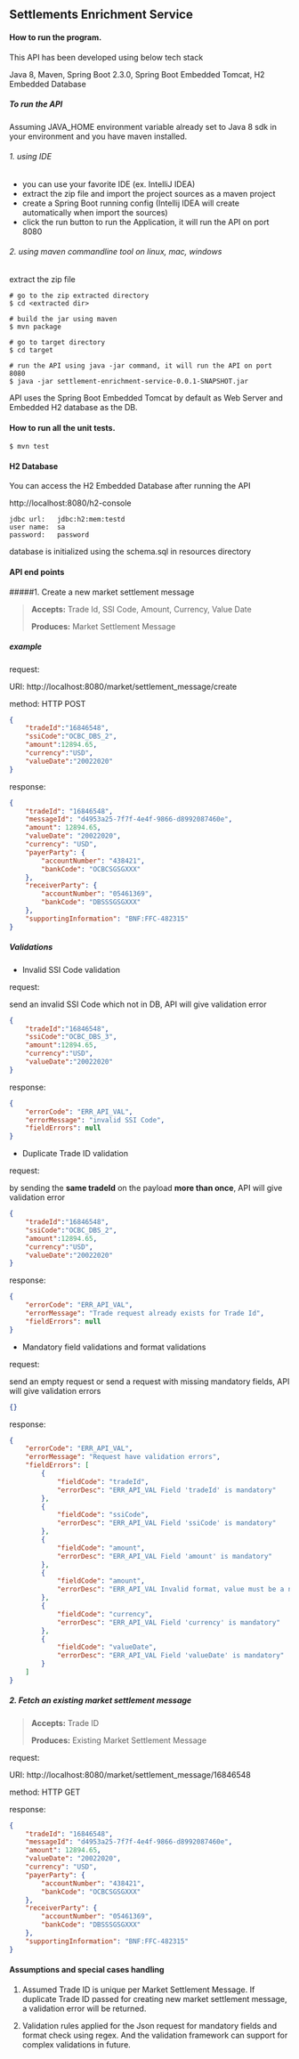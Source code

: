 ## Settlements Enrichment Service

#### How to run the program.
This API has been developed using below tech stack

Java 8, Maven, Spring Boot 2.3.0, Spring Boot Embedded Tomcat, H2 Embedded Database 

##### To run the API 

Assuming JAVA_HOME environment variable already set to Java 8 sdk in your environment and you have maven installed.

###### 1. using IDE

- you can use your favorite IDE (ex. IntelliJ IDEA)
- extract the zip file and import the project sources as a maven project
- create a Spring Boot running config (Intellij IDEA will create automatically when import the sources)
- click the run button to run the Application, it will run the API on port 8080

###### 2. using maven commandline tool on linux, mac, windows

extract the zip file

```
# go to the zip extracted directory
$ cd <extracted dir>

# build the jar using maven
$ mvn package

# go to target directory
$ cd target

# run the API using java -jar command, it will run the API on port 8080
$ java -jar settlement-enrichment-service-0.0.1-SNAPSHOT.jar
```

API uses the Spring Boot Embedded Tomcat by default as Web Server and Embedded H2 database as the DB.

#### How to run all the unit tests.

```$ mvn test```

#### H2 Database

You can access the H2 Embedded Database after running the API

http://localhost:8080/h2-console
```
jdbc url:   jdbc:h2:mem:testd
user name:  sa
password:   password
```

database is initialized using the schema.sql in resources directory

#### API end points

#####1. Create a new market settlement message

> **Accepts:** Trade Id, SSI Code, Amount, Currency, Value Date
>
>**Produces:** Market Settlement Message

##### example 

 request:
  
 URI: http://localhost:8080/market/settlement_message/create
 
 method: HTTP POST

```json
{
	"tradeId":"16846548",
	"ssiCode":"OCBC_DBS_2",
	"amount":12894.65,
	"currency":"USD",
	"valueDate":"20022020"
}
```

response:

```json
{
    "tradeId": "16846548",
    "messageId": "d4953a25-7f7f-4e4f-9866-d8992087460e",
    "amount": 12894.65,
    "valueDate": "20022020",
    "currency": "USD",
    "payerParty": {
        "accountNumber": "438421",
        "bankCode": "OCBCSGSGXXX"
    },
    "receiverParty": {
        "accountNumber": "05461369",
        "bankCode": "DBSSSGSGXXX"
    },
    "supportingInformation": "BNF:FFC-482315"
}
```

##### Validations

- Invalid SSI Code validation

request: 

send an invalid SSI Code which not in DB, API will give validation error

```json
{
	"tradeId":"16846548",
	"ssiCode":"OCBC_DBS_3",
	"amount":12894.65,
	"currency":"USD",
	"valueDate":"20022020"
}
```

response:

```json
{
    "errorCode": "ERR_API_VAL",
    "errorMessage": "invalid SSI Code",
    "fieldErrors": null
}
```

- Duplicate Trade ID validation

request:

by sending the **same tradeId** on the payload **more than once**, API will give validation error

```json
{
	"tradeId":"16846548",
	"ssiCode":"OCBC_DBS_2",
	"amount":12894.65,
	"currency":"USD",
	"valueDate":"20022020"
}
```

response:

```json
{
    "errorCode": "ERR_API_VAL",
    "errorMessage": "Trade request already exists for Trade Id",
    "fieldErrors": null
}
```

- Mandatory field validations and format validations

request:

send an empty request or send a request with missing mandatory fields, API will give validation errors

```json
{}
```

response:

```json
{
    "errorCode": "ERR_API_VAL",
    "errorMessage": "Request have validation errors",
    "fieldErrors": [
        {
            "fieldCode": "tradeId",
            "errorDesc": "ERR_API_VAL Field 'tradeId' is mandatory"
        },
        {
            "fieldCode": "ssiCode",
            "errorDesc": "ERR_API_VAL Field 'ssiCode' is mandatory"
        },
        {
            "fieldCode": "amount",
            "errorDesc": "ERR_API_VAL Field 'amount' is mandatory"
        },
        {
            "fieldCode": "amount",
            "errorDesc": "ERR_API_VAL Invalid format, value must be a number with optional 2 decimals"
        },
        {
            "fieldCode": "currency",
            "errorDesc": "ERR_API_VAL Field 'currency' is mandatory"
        },
        {
            "fieldCode": "valueDate",
            "errorDesc": "ERR_API_VAL Field 'valueDate' is mandatory"
        }
    ]
}
```


##### 2. Fetch an existing market settlement message

>**Accepts:** Trade ID
>
>**Produces:** Existing Market Settlement Message

 request:
  
 URI: http://localhost:8080/market/settlement_message/16846548
 
 method: HTTP GET
 
 response:
 
 ```json
 {
     "tradeId": "16846548",
     "messageId": "d4953a25-7f7f-4e4f-9866-d8992087460e",
     "amount": 12894.65,
     "valueDate": "20022020",
     "currency": "USD",
     "payerParty": {
         "accountNumber": "438421",
         "bankCode": "OCBCSGSGXXX"
     },
     "receiverParty": {
         "accountNumber": "05461369",
         "bankCode": "DBSSSGSGXXX"
     },
     "supportingInformation": "BNF:FFC-482315"
 }
 ```


####  Assumptions and special cases handling

1. Assumed Trade ID is unique per Market Settlement Message. 
If duplicate Trade ID passed for creating new market settlement message, a validation error will be returned.

2. Validation rules applied for the Json request for mandatory fields and format check using regex. 
And the validation framework can support for complex validations in future.